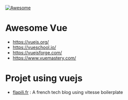 [![Awesome](https://cdn.rawgit.com/sindresorhus/awesome/d7305f38d29fed78fa85652e3a63e154dd8e8829/media/badge.svg)](https://github.com/sindresorhus/awesome)

# Awesome Vue

* https://vuejs.org/
* https://vueschool.io/
* https://vuejsforge.com/ 
* https://www.vuemastery.com/


# Projet using vuejs

* [flapili.fr](https://flapili.fr) : A french tech blog using vitesse boilerplate
